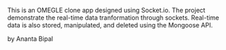 This is an OMEGLE clone app designed using Socket.io. 
The project demonstrate the real-time data tranformation through sockets. Real-time data is also stored, manipulated, and deleted using the Mongoose API. 

by Ananta Bipal 